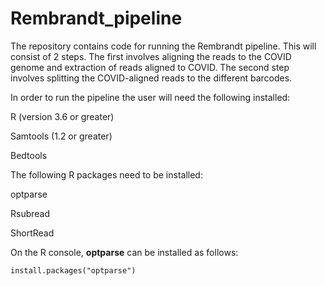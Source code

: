 # Rembrandt_pipeline

The repository contains code for running the Rembrandt pipeline.  This will consist of 2 steps. The first involves aligning the reads to the COVID genome and extraction of reads aligned to COVID. The second step involves splitting the COVID-aligned reads to the different barcodes.

In order to run the pipeline the user will need the following installed:

R (version 3.6 or greater)

Samtools (1.2 or greater)

Bedtools 

The following R packages need to be installed:

optparse

Rsubread

ShortRead

On the R console, **optparse** can be installed as follows:

```
install.packages("optparse")
```
